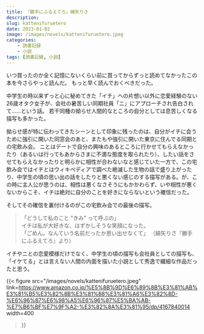 ```yaml
---
title: 『勝手にふるえてろ』綿矢りさ
description: 
slug: kattenifuruetero
date: 2023-01-02
image: /images/novels/kattenifuruetero.jpeg
categories:
    - 読書記録
    - 小説
tags: [読書記録, 小説]
---
```


いつ買ったのか全く記憶にないくらい前に買ってからずっと読めてなかったこの本を今さらやっと読んだ。
もっと早く読んでおくべきだった。

中学生の時以来ずっと心に秘めてきた「イチ」への片想い以外に恋愛経験のない26歳オタク女子が、会社の暑苦しい同期社員「ニ」にアプローチされ告白されて……という話。
若干同種の拗らせ人間的なところの自分としては息苦しくなる描写も多かった。

拗らせ感が特に伝わってきたシーンとして印象に残ったのは、自分がイチに会うために強引に開いた同窓会のあと、またもや強引に開いた東京に住んでる同期との宅飲み会。
ニとはデートで自分の興味のあるところに行かせてもらえなかったり（あるいは行ってもあからさまに不満な態度を取られたり）、したい話をさせてもらえなかったりと明らかに相性が合わないなと感じていた一方で、この宅飲み会ではイチとはウィキペディアで調べた絶滅した生物の話で盛り上がったり、中学生の頃の思い出の話をしたりと悪くない感じのする描写がある。が、この時に主人公が思うのは、相性は悪くなさそうにもかかわらず、いや相性が悪くないからこそ、イチは絶対に自分のことを好きにならないという確信だった。

そしてその確信を裏付けるのがこの宅飲み会での最後の描写。
>「どうして私のこと "きみ" って呼ぶの」  
イチは私が大好きな、はずかしそうな笑顔になった。  
「ごめん。なんていう名前だったか思い出せなくて」  （綿矢りさ『勝手にふるえてろ』より）

イチやニとの恋愛模様だけでなく、中学生の頃の描写も会社員としての描写も、「イケてる」とは言えない人間の内面を描いた小説として秀逸で繊細な作品だったと思う。

{{< figure
    src="/images/novels/kattenifuruetero.jpeg"
    link=https://www.amazon.co.jp/%E5%8B%9D%E6%89%8B%E3%81%AB%E3%81%B5%E3%82%8B%E3%81%88%E3%81%A6%E3%82%8D-%E6%96%87%E6%98%A5%E6%96%87%E5%BA%AB-%E7%B6%BF%E7%9F%A2-%E3%82%8A%E3%81%95/dp/4167840014
    width=400
>}}

